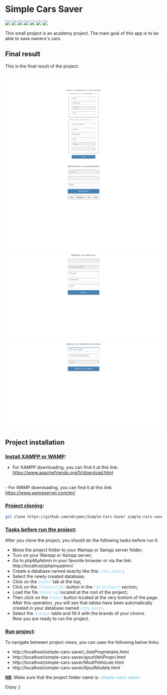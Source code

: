 # Simple Cars Saver
![](https://img.shields.io/badge/javascript-%20ES5-orange)
![](https://img.shields.io/badge/mysql-%208.0-green)
![](https://img.shields.io/badge/css-%203-lightgrey)
![](https://img.shields.io/badge/jquery-%201.5-blue)
![](https://img.shields.io/badge/sql-%2013.0-orange)
![](https://img.shields.io/badge/html-%205-blue)
![](https://img.shields.io/badge/php-7.4-blue)

This small project is an academy project. The main goal of this app is to be able to save owners's cars.

## Final result
This is the final result of the project:<br/><br/>
![](./render-1.png)
![](./render-2.png)
![](./render-3.png)
![](./render-4.png)

## Project installation

### <u>Install XAMPP or WAMP</u>:
- For XAMPP downloading, you can find it at this link: <a href = "https://www.apachefriends.org/fr/download.html">https://www.apachefriends.org/fr/download.html</a>
<br/>
- For WAMP downloading, you can find it at this link: <a href = "https://www.wampserver.com/en">https://www.wampserver.com/en/</a>

### <u>Project cloning</u>:
```sh
git clone https://github.com/obrymec/Simple-Cars-Saver simple-cars-saver/
```

### <u>Tasks before run the project</u>:
After you clone the project, you should do the following tasks before run it:
- Move the project folder to your Wampp or Xampp server folder;
- Turn on your Wampp or Xampp server;
- Go to phpMyAdmin in your favorite browser or via the link: http://localhost/phpmyadmin/
- Create a database named exactly like this: <i style = "color: skyblue;">cars_saver</i>;
- Select the newly created database;
- Click on the <i style = "color: skyblue;">Import</i> tab at the top;
- Click on the <i style = "color: skyblue;">Choose a file</i> button in the <i style = "color: skyblue;">File to import</i> section;
- Load the file <i style = "color: skyblue;">tables.sql</i> located at the root of the project;
- Then click on the <i style = "color: skyblue;">Import</i> button located at the very bottom of the page.<br/>
After this operation, you will see that tables have been automatically created in your database named <i style = "color: skyblue;">cars_saver</i>.
- Select the <i style = "color: skyblue;">marque</i> table and fill it with the brands of your choice.<br/>
Now you are ready to run the project.

### <u>Run project</u>:
To navigate between project views, you can uses the following below links:
- http://localhost/simple-cars-saver/_listeProprietaire.html
- http://localhost/simple-cars-saver/ajoutVehiPropri.html
- http://localhost/simple-cars-saver/ModifVehicule.html
- http://localhost/simple-cars-saver/AjoutModele.html

<u><strong>NB</strong></u>: Make sure that the project folder name is: <i style = "color: skyblue;"><strong>simple-cars-saver</i></strong>

Enjoy :)
